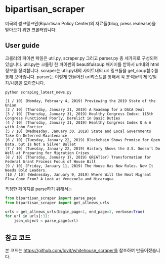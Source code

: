 # bipartisan_scraper

미국의 씽크탱크인(Bipartisan Policy Center)의 자료들(blog, press realease)을 받아오기 위한 크롤러입니다.

## User guide

크롤러의 파이썬 파일은 util.py, scraper.py 그리고 parser.py 총 세가지로 구성되어 있습니다. 
util.py는 크롤링 한 파이썬의 beautifulsoup 패키지를 받아서 url내의 html정보를 정리합니다.
scraper는 util.py내의 사이트내의 url 링크들을 get_soup함수를 통해 모아줍니다.
parser는 이렇게 만들어진 url리스트를 통해서 각 분석들의 제목/일자/내용을 모아줍니다.

```
python scraping_latest_news.py
```

```
[1 / 10] (Monday, February 4, 2019) Previewing the 2019 State of the Union
[2 / 10] (Thursday, January 31, 2019) A Roadmap for a DACA Deal
[3 / 10] (Thursday, January 31, 2019) Healthy Congress Index: 115th Congress Functioned Poorly, Derelict in Basic Duties
[4 / 10] (Thursday, January 31, 2019) Healthy Congress Index Q & A with John Fortier
[5 / 10] (Wednesday, January 30, 2019) State and Local Governments Take On Deferred Maintenance
[6 / 10] (Tuesday, January 22, 2019) Blockchain Shows Promise for Open Data, but Is Not a Silver Bullet
[7 / 10] (Tuesday, January 22, 2019) History Shows the U.S. Doesn’t Do Well at Preparing for Migration Crises
[8 / 10] (Thursday, January 17, 2019) GREAT(er) Transformation for Federal Grant Process Focus of House Bill
[9 / 10] (Friday, January 11, 2019) The House Has New Rules. Now It Needs Bold Leaders.
[10 / 10] (Wednesday, January 9, 2019) Where Will the Next Migrant Flow Come From? A Look at Venezuela and Nicaragua
```

특정한 페이지를 parse하기 위해서는

```python
from bipartisan_scraper import parse_page
from bipartisan_scraper import get_allnews_urls

urls = get_allnews_urls(begin_page=1, end_page=3, verbose=True)
for url in urls[:3]:
    json_object = parse_page(url)    
```

## 참고 코드

본 코드는 https://github.com/lovit/whitehouse_scraper를 참조하여 만들어졌습니다.
